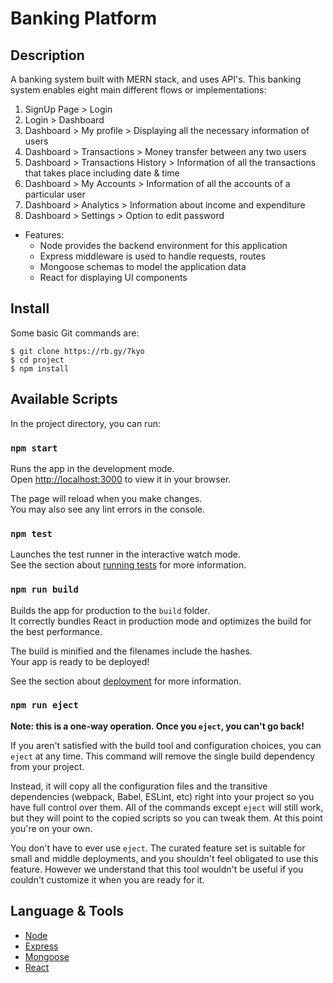 # Banking Platform

## Description
A banking system built with MERN stack, and uses API's. This banking system enables eight main different flows or implementations:
1. SignUp Page > Login
2. Login > Dashboard
3.  Dashboard > My profile > Displaying all the necessary information of users 
4.  Dashboard > Transactions > Money transfer between any two users
5.  Dashboard > Transactions History > Information of all the transactions that takes place including date & time 
6.  Dashboard > My Accounts > Information of all the accounts of a particular user
7.  Dashboard > Analytics > Information about income and expenditure
8.  Dashboard > Settings > Option to edit password

* Features:
  * Node provides the backend environment for this application
  * Express middleware is used to handle requests, routes
  * Mongoose schemas to model the application data
  * React for displaying UI components

## Install
Some basic Git commands are:
```
$ git clone https://rb.gy/7kyo 
$ cd project
$ npm install
```
## Available Scripts

In the project directory, you can run:

### `npm start`

Runs the app in the development mode.\
Open [http://localhost:3000](http://localhost:3000) to view it in your browser.

The page will reload when you make changes.\
You may also see any lint errors in the console.

### `npm test`

Launches the test runner in the interactive watch mode.\
See the section about [running tests](https://facebook.github.io/create-react-app/docs/running-tests) for more information.

### `npm run build`

Builds the app for production to the `build` folder.\
It correctly bundles React in production mode and optimizes the build for the best performance.

The build is minified and the filenames include the hashes.\
Your app is ready to be deployed!

See the section about [deployment](https://facebook.github.io/create-react-app/docs/deployment) for more information.

### `npm run eject`

**Note: this is a one-way operation. Once you `eject`, you can't go back!**

If you aren't satisfied with the build tool and configuration choices, you can `eject` at any time. This command will remove the single build dependency from your project.

Instead, it will copy all the configuration files and the transitive dependencies (webpack, Babel, ESLint, etc) right into your project so you have full control over them. All of the commands except `eject` will still work, but they will point to the copied scripts so you can tweak them. At this point you're on your own.

You don't have to ever use `eject`. The curated feature set is suitable for small and middle deployments, and you shouldn't feel obligated to use this feature. However we understand that this tool wouldn't be useful if you couldn't customize it when you are ready for it.

## Language & Tools
* [Node](https://nodejs.org/en/ "Node title")
* [Express](https://expressjs.com/ "Express title")
* [Mongoose](https://mongoosejs.com/ "Mongoose title")
* [React](https://reactjs.org/ "React title")
